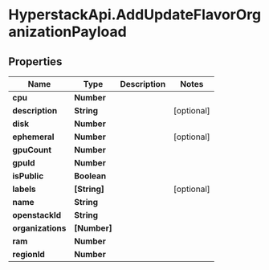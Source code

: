# HyperstackApi.AddUpdateFlavorOrganizationPayload

## Properties

Name | Type | Description | Notes
------------ | ------------- | ------------- | -------------
**cpu** | **Number** |  | 
**description** | **String** |  | [optional] 
**disk** | **Number** |  | 
**ephemeral** | **Number** |  | [optional] 
**gpuCount** | **Number** |  | 
**gpuId** | **Number** |  | 
**isPublic** | **Boolean** |  | 
**labels** | **[String]** |  | [optional] 
**name** | **String** |  | 
**openstackId** | **String** |  | 
**organizations** | **[Number]** |  | 
**ram** | **Number** |  | 
**regionId** | **Number** |  | 


